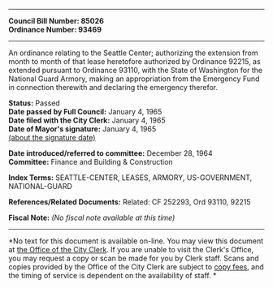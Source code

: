 * * * * *  
  
**Council Bill Number: [](#h0)[](#h2)85026**   
**Ordinance Number: 93469**  
  
* * * * *  
  
An ordinance relating to the Seattle Center; authorizing the extension from month to month of that lease heretofore authorized by Ordinance 92215, as extended pursuant to Ordinance 93110, with the State of Washington for the National Guard Armory, making an appropriation from the Emergency Fund in connection therewith and declaring the emergency therefor.  
  
**Status:** Passed   
**Date passed by Full Council:** January 4, 1965   
**Date filed with the City Clerk:** January 4, 1965   
**Date of Mayor's signature:** January 4, 1965   
[(about the signature date)](/~public/approvaldate.htm)   
  
  
**Date introduced/referred to committee:** December 28, 1964   
**Committee:** Finance and Building & Construction   
  
**Index Terms:** SEATTLE-CENTER, LEASES, ARMORY, US-GOVERNMENT, NATIONAL-GUARD  
  
**References/Related Documents:** Related: CF 252293, Ord 93110, 92215  
  
**Fiscal Note:** *(No fiscal note available at this time)*  
  
* * * * *  
  
*No text for this document is available on-line. You may view this document at [the Office of the City Clerk](http://www.seattle.gov/leg/clerk/contactUs.htm). If you are unable to visit the Clerk's Office, you may request a copy or scan be made for you by Clerk staff. Scans and copies provided by the Office of the City Clerk are subject to [copy fees](http://clerk.seattle.gov/~public/clerkfees.htm), and the timing of service is dependent on the availability of staff. *  
  
  
